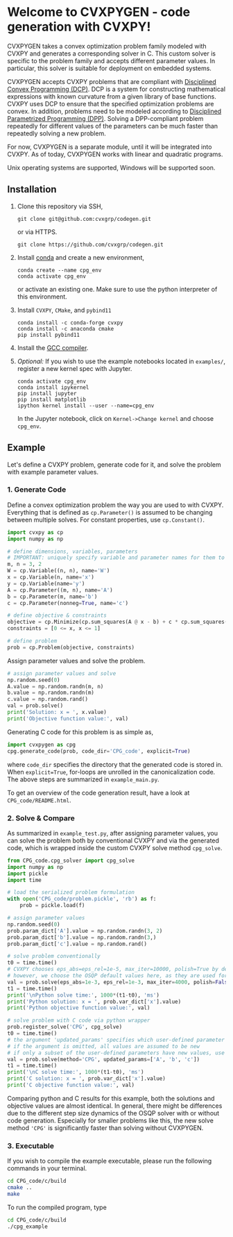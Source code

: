 
# Welcome to CVXPYGEN - code generation with CVXPY!

CVXPYGEN takes a convex optimization problem family modeled with CVXPY and generates a corresponding solver in C.
This custom solver is specific to the problem family and accepts different parameter values.
In particular, this solver is suitable for deployment on embedded systems.

CVXPYGEN accepts CVXPY problems that are compliant with [Disciplined Convex Programming (DCP)](https://www.cvxpy.org/tutorial/dcp/index.html).
DCP is a system for constructing mathematical expressions with known curvature from a given library of base functions. 
CVXPY uses DCP to ensure that the specified optimization problems are convex.
In addition, problems need to be modeled according to [Disciplined Parametrized Programming (DPP)](https://www.cvxpy.org/tutorial/advanced/index.html#disciplined-parametrized-programming).
Solving a DPP-compliant problem repeatedly for different values of the parameters can be much faster than repeatedly solving a new problem.

For now, CVXPYGEN is a separate module, until it will be integrated into CVXPY.
As of today, CVXPYGEN works with linear and quadratic programs.

Unix operating systems are supported, Windows will be supported soon.

## Installation

1. Clone this repository via SSH,
    ```
    git clone git@github.com:cvxgrp/codegen.git
    ```
   or via HTTPS.
    ```
    git clone https://github.com/cvxgrp/codegen.git
    ```


2. Install [conda](https://docs.conda.io/en/latest/) and create a new environment,
    ```
    conda create --name cpg_env
    conda activate cpg_env
    ```
    or activate an existing one. Make sure to use the python interpreter of this environment.
   

3. Install ``CVXPY``, ``CMake``, and ``pybind11``
    ```
   conda install -c conda-forge cvxpy
   conda install -c anaconda cmake
   pip install pybind11
   ```
   
4. Install the [GCC compiler](https://gcc.gnu.org).
   
5. *Optional:* If you wish to use the example notebooks located in ``examples/``, register a new kernel spec with Jupyter.
    ```
   conda activate cpg_env
   conda install ipykernel
   pip install jupyter
   pip install matplotlib
   ipython kernel install --user --name=cpg_env
   ```
   In the Jupyter notebook, click on ``Kernel->Change kernel`` and choose ``cpg_env``.
    
## Example

Let's define a CVXPY problem, generate code for it, and solve the problem with example parameter values.

### 1. Generate Code

Define a convex optimization problem the way you are used to with CVXPY.
Everything that is defined as ``cp.Parameter()`` is assumed to be changing between multiple solves.
For constant properties, use ``cp.Constant()``.

```python
import cvxpy as cp
import numpy as np

# define dimensions, variables, parameters
# IMPORTANT: uniquely specify variable and parameter names for them to be recognized in the generated C code
m, n = 3, 2
W = cp.Variable((n, n), name='W')
x = cp.Variable(n, name='x')
y = cp.Variable(name='y')
A = cp.Parameter((m, n), name='A')
b = cp.Parameter(m, name='b')
c = cp.Parameter(nonneg=True, name='c')

# define objective & constraints
objective = cp.Minimize(cp.sum_squares(A @ x - b) + c * cp.sum_squares(x) + cp.sum_squares(y) + cp.sum_squares(W))
constraints = [0 <= x, x <= 1]

# define problem
prob = cp.Problem(objective, constraints)
```

Assign parameter values and solve the problem.

```python
# assign parameter values and solve
np.random.seed(0)
A.value = np.random.randn(m, n)
b.value = np.random.randn(m)
c.value = np.random.rand()
val = prob.solve()
print('Solution: x = ', x.value)
print('Objective function value:', val)
```

Generating C code for this problem is as simple as,

```python
import cvxpygen as cpg
cpg.generate_code(prob, code_dir='CPG_code', explicit=True)
```

where ``code_dir`` specifies the directory that the generated code is stored in.
When ``explicit=True``, for-loops are unrolled in the canonicalization code.
The above steps are summarized in ``example_main.py``.

To get an overview of the code generation result, have a look at `CPG_code/README.html`.

### 2. Solve & Compare

As summarized in ``example_test.py``, after assigning parameter values, you can solve the problem both by conventional CVXPY and via the generated code, which is wrapped inside the custom CVXPY solve method ``cpg_solve``.

```python
from CPG_code.cpg_solver import cpg_solve
import numpy as np
import pickle
import time

# load the serialized problem formulation
with open('CPG_code/problem.pickle', 'rb') as f:
    prob = pickle.load(f)

# assign parameter values
np.random.seed(0)
prob.param_dict['A'].value = np.random.randn(3, 2)
prob.param_dict['b'].value = np.random.randn(3,)
prob.param_dict['c'].value = np.random.rand()

# solve problem conventionally
t0 = time.time()
# CVXPY chooses eps_abs=eps_rel=1e-5, max_iter=10000, polish=True by default,
# however, we choose the OSQP default values here, as they are used for code generation as well
val = prob.solve(eps_abs=1e-3, eps_rel=1e-3, max_iter=4000, polish=False)
t1 = time.time()
print('\nPython solve time:', 1000*(t1-t0), 'ms')
print('Python solution: x = ', prob.var_dict['x'].value)
print('Python objective function value:', val)

# solve problem with C code via python wrapper
prob.register_solve('CPG', cpg_solve)
t0 = time.time()
# the argument 'updated_params' specifies which user-defined parameter values are new
# if the argument is omitted, all values are assumed to be new
# if only a subset of the user-defined parameters have new values, use this argument to speed up the solver
val = prob.solve(method='CPG', updated_params=['A', 'b', 'c'])
t1 = time.time()
print('\nC solve time:', 1000*(t1-t0), 'ms')
print('C solution: x = ', prob.var_dict['x'].value)
print('C objective function value:', val)
```

Comparing python and C results for this example, both the solutions and objective values are almost identical.
In general, there might be differences due to the different step size dynamics of the OSQP solver with or without code generation. 
Especially for smaller problems like this, the new solve method ``'CPG'`` is significantly faster than solving without CVXPYGEN.

### 3. Executable

If you wish to compile the example executable, please run the following commands in your terminal.

```bash
cd CPG_code/c/build
cmake ..
make
```

To run the compiled program, type

```bash
cd CPG_code/c/build
./cpg_example
```
